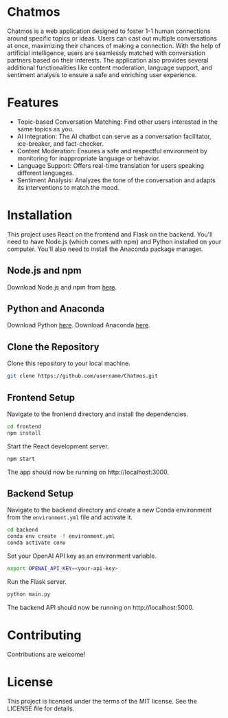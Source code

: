 # Chatmos

Chatmos is a web application designed to foster 1-1 human connections around specific topics or ideas. Users can cast out multiple conversations at once, maximizing their chances of making a connection. With the help of artificial intelligence, users are seamlessly matched with conversation partners based on their interests. The application also provides several additional functionalities like content moderation, language support, and sentiment analysis to ensure a safe and enriching user experience.

# Features
- Topic-based Conversation Matching: Find other users interested in the same topics as you.
- AI Integration: The AI chatbot can serve as a conversation facilitator, ice-breaker, and fact-checker.
- Content Moderation: Ensures a safe and respectful environment by monitoring for inappropriate language or behavior.
- Language Support: Offers real-time translation for users speaking different languages.
- Sentiment Analysis: Analyzes the tone of the conversation and adapts its interventions to match the mood.

# Installation
This project uses React on the frontend and Flask on the backend. You'll need to have Node.js (which comes with npm) and Python installed on your computer. You'll also need to install the Anaconda package manager.

## Node.js and npm
Download Node.js and npm from [here](https://nodejs.org/en/download). 

## Python and Anaconda
Download Python [here](https://www.python.org/downloads/).
Download Anaconda [here](https://www.anaconda.com/download).

## Clone the Repository
Clone this repository to your local machine.

```bash
git clone https://github.com/username/Chatmos.git
```

## Frontend Setup
Navigate to the frontend directory and install the dependencies.

```bash
cd frontend
npm install
```
Start the React development server.

```bash
npm start
```

The app should now be running on http://localhost:3000.

## Backend Setup
Navigate to the backend directory and create a new Conda environment from the `environment.yml` file and activate it.

```bash
cd backend
conda env create -f environment.yml
conda activate conv
```

Set your OpenAI API key as an environment variable.

```bash
export OPENAI_API_KEY=<your-api-key>
```

Run the Flask server.

```bash
python main.py
```

The backend API should now be running on http://localhost:5000.

# Contributing
Contributions are welcome!

# License
This project is licensed under the terms of the MIT license. See the LICENSE file for details.